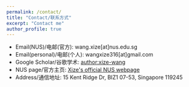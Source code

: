 ```yaml
---
permalink: /contact/
title: "Contact/联系方式"
excerpt: "Contact me"
author_profile: true
---
```



* Email(NUS)/电邮(官方): wang.xize[at]nus.edu.sg
* Email(personal)/电邮(个人): wangxize316[at]gmail.com
* Google Scholar/谷歌学术: [author:xize-wang](https://scholar.google.com/citations?user=25k04X0AAAAJ&hl=en)
* NUS page/官方主页: [Xize's official NUS webpage](https://discovery.nus.edu.sg/15785-xize-wang)
* Address/通信地址: 15 Kent Ridge Dr, BIZ1 07-53, Singapore 119245

